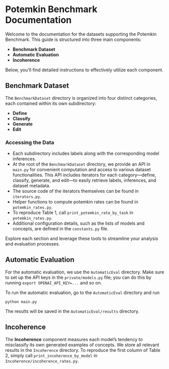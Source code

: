 # Potemkin Benchmark Documentation

Welcome to the documentation for the datasets supporting the Potemkin Benchmark. This guide is structured into three main components:

* **Benchmark Dataset**
* **Automatic Evaluation**
* **Incoherence**


Below, you'll find detailed instructions to effectively utilize each component.

## Benchmark Dataset

The `BenchmarkDataset` directory is organized into four distinct categories, each contained within its own subdirectory:

* **Define**
* **Classify**
* **Generate**
* **Edit**

### Accessing the Data

* Each subdirectory includes labels along with the corresponding model inferences.
* At the root of the `BenchmarkDataset` directory, we provide an API in `main.py` for convenient computation and access to various dataset functionalities. This API includes iterators for each category—define, classify, generate, and edit—to easily retrieve labels, inferences, and dataset metadata. 
* The source code of the iterators themselves can be found in `iterators.py`.
* Helper functions to compute potemkin rates can be found in `potemkin_rates.py`.
* To reproduce Table 1, call `print_potemkin_rate_by_task` in `potemkin_rates.py`.
* Additional configuration details, such as the lists of models and concepts, are defined in the `constants.py` file.

Explore each section and leverage these tools to streamline your analysis and evaluation processes.

## Automatic Evaluation

For the automatic evaluation, we use the `AutomaticEval` directory. Make sure to set up the API keys in the `private/models.py` file; you can do this by running `export OPENAI_API_KEY=...` and so on.

To run the automatic evaluation, go to the `AutomaticEval` directory and run
```
python main.py
```

The results will be saved in the `AutomaticEval/results` directory.

## Incoherence

The **Incoherence** component measures each model’s tendency to misclassify its own generated examples of concepts. We store all relevant results in the `Incoherence` directory. To reproduce the first column of Table 2, simply call `print_incoherence_by_model` in `Incoherence/incoherence_rates.py`.